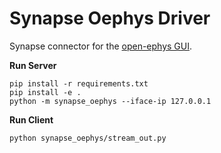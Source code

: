 # Synapse Oephys Driver

Synapse connector for the [open-ephys GUI](https://open-ephys.org/gui).

**Run Server**
```
pip install -r requirements.txt
pip install -e .
python -m synapse_oephys --iface-ip 127.0.0.1
```

**Run Client**
```
python synapse_oephys/stream_out.py
```
